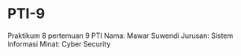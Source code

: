 # PTI-9
Praktikum 8 pertemuan 9 PTI
Nama: Mawar Suwendi
Jurusan: Sistem Informasi 
Minat: Cyber Security
